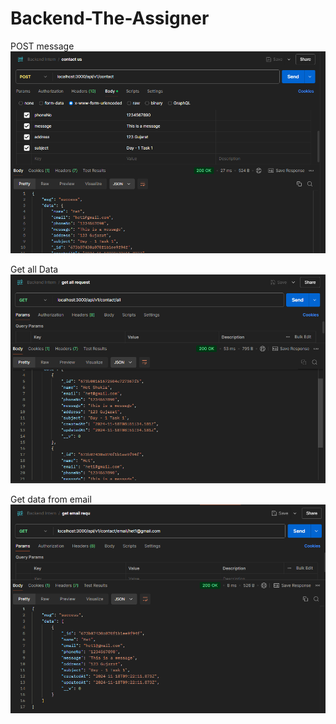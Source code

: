 # Backend-The-Assigner

POST message
![POST message](image-1.png)

Get all Data
![All data](image-2.png)

Get data from email
![Data from email](image-3.png)
